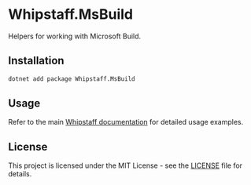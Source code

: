 # Whipstaff.MsBuild

Helpers for working with Microsoft Build.

## Installation

```bash
dotnet add package Whipstaff.MsBuild
```

## Usage

Refer to the main [Whipstaff documentation](https://github.com/dpvreony/whipstaff) for detailed usage examples.

## License

This project is licensed under the MIT License - see the [LICENSE](https://github.com/dpvreony/whipstaff/blob/main/LICENSE) file for details.
